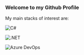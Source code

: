 ### Welcome to my Github Profile

My main stacks of interest are:

![C#](https://img.shields.io/badge/C%23-239120?style=for-the-badge&logo=c-sharp&logoColor=white)

![.NET](https://img.shields.io/badge/.NET-512BD4?style=for-the-badge&logo=dotnet&logoColor=white)

![Azure DevOps](https://img.shields.io/badge/Azure_DevOps-0078D7?style=for-the-badge&logo=azure-devops&logoColor=white)

<!--
**ampzord/ampzord** is a ✨ _special_ ✨ repository because its `README.md` (this file) appears on your GitHub profile.

Here are some ideas to get you started:

- 🔭 I’m currently working on ...
- 🌱 I’m currently learning ...
- 👯 I’m looking to collaborate on ...
- 🤔 I’m looking for help with ...
- 💬 Ask me about ...
- 📫 How to reach me: ...
- 😄 Pronouns: ...
- ⚡ Fun fact: ...
-->
